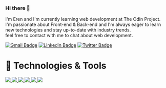 ### Hi there 👋

 I'm Eren and I'm currently learning web development at The Odin Project. <br>
 I'm passionate about Front-end & Back-end and I'm always eager to learn new technologies and stay up-to-date with industry trends. <br>
 feel free to contact with me to chat about web development.
 
 
 [![Gmail Badge](https://img.shields.io/badge/-erenova6@gmail.com-c14438?style=flat&logo=Gmail&logoColor=white)](mailto:erenova6@gmail.com "Connect via Email")
[![Linkedin Badge](https://img.shields.io/badge/-eren%20kaya-0072b1?style=flat&logo=Linkedin&logoColor=white)](https://www.linkedin.com/in/erenova/ "Connect on LinkedIn")
[![Twitter Badge](https://img.shields.io/badge/-@erenova0-00acee?style=flat&logo=Twitter&logoColor=white)](https://twitter.com/erenova0 "Follow on Twitter")
 
# 🔧 Technologies & Tools


<p align="left">
  <a href="https://developer.mozilla.org/en-US/docs/Learn/Getting_started_with_the_web" target="_blank" >
    <img src="https://skillicons.dev/icons?i=html" />
  </a>
  <a href="https://developer.mozilla.org/en-US/docs/Learn/Getting_started_with_the_web" target="_blank" >
    <img src="https://skillicons.dev/icons?i=css" />
  </a>
  <a href="https://developer.mozilla.org/en-US/docs/Learn/Getting_started_with_the_web" target="_blank" >
    <img src="https://skillicons.dev/icons?i=js" />
  </a>
  <a href="https://getbootstrap.com/" target="_blank" >
    <img src="https://skillicons.dev/icons?i=bootstrap" />
  </a>
  <a href="https://git-scm.com/doc" target="_blank" >
    <img src="https://skillicons.dev/icons?i=git" />
  </a>
   <a href="https://webpack.js.org/" target="_blank" >
    <img src="https://skillicons.dev/icons?i=webpack&theme=light"/>
  </a>
</p>
